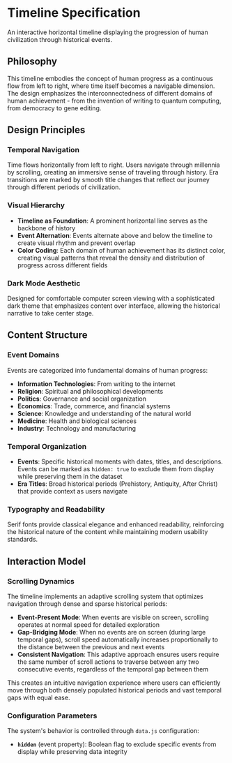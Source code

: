 # Timeline Specification

An interactive horizontal timeline displaying the progression of human civilization through historical events.

## Philosophy

This timeline embodies the concept of human progress as a continuous flow from left to right, where time itself becomes a navigable dimension. The design emphasizes the interconnectedness of different domains of human achievement - from the invention of writing to quantum computing, from democracy to gene editing.

## Design Principles

### Temporal Navigation
Time flows horizontally from left to right. Users navigate through millennia by scrolling, creating an immersive sense of traveling through history. Era transitions are marked by smooth title changes that reflect our journey through different periods of civilization.

### Visual Hierarchy
- **Timeline as Foundation**: A prominent horizontal line serves as the backbone of history
- **Event Alternation**: Events alternate above and below the timeline to create visual rhythm and prevent overlap
- **Color Coding**: Each domain of human achievement has its distinct color, creating visual patterns that reveal the density and distribution of progress across different fields

### Dark Mode Aesthetic
Designed for comfortable computer screen viewing with a sophisticated dark theme that emphasizes content over interface, allowing the historical narrative to take center stage.

## Content Structure

### Event Domains
Events are categorized into fundamental domains of human progress:
- **Information Technologies**: From writing to the internet
- **Religion**: Spiritual and philosophical developments
- **Politics**: Governance and social organization
- **Economics**: Trade, commerce, and financial systems  
- **Science**: Knowledge and understanding of the natural world
- **Medicine**: Health and biological sciences
- **Industry**: Technology and manufacturing

### Temporal Organization
- **Events**: Specific historical moments with dates, titles, and descriptions. Events can be marked as `hidden: true` to exclude them from display while preserving them in the dataset
- **Era Titles**: Broad historical periods (Prehistory, Antiquity, After Christ) that provide context as users navigate

### Typography and Readability
Serif fonts provide classical elegance and enhanced readability, reinforcing the historical nature of the content while maintaining modern usability standards.

## Interaction Model

### Scrolling Dynamics
The timeline implements an adaptive scrolling system that optimizes navigation through dense and sparse historical periods:

- **Event-Present Mode**: When events are visible on screen, scrolling operates at normal speed for detailed exploration
- **Gap-Bridging Mode**: When no events are on screen (during large temporal gaps), scroll speed automatically increases proportionally to the distance between the previous and next events
- **Consistent Navigation**: This adaptive approach ensures users require the same number of scroll actions to traverse between any two consecutive events, regardless of the temporal gap between them

This creates an intuitive navigation experience where users can efficiently move through both densely populated historical periods and vast temporal gaps with equal ease.

### Configuration Parameters
The system's behavior is controlled through `data.js` configuration:

- **`hidden`** (event property): Boolean flag to exclude specific events from display while preserving data integrity